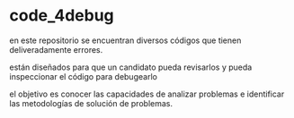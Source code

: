 # code_4debug
en este repositorio se encuentran diversos códigos que tienen deliveradamente errores.

están diseñados para que un candidato pueda revisarlos y pueda inspeccionar el código para debugearlo

el objetivo es conocer las capacidades de analizar problemas e identificar las metodologías de solución de problemas.

